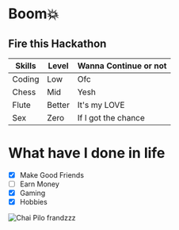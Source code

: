 # Boom💥
## Fire this Hackathon

| Skills | Level | Wanna Continue or not |
| ------- | ------ | ----- |
| Coding | Low | Ofc |
| Chess | Mid | Yesh |
| Flute | Better | It's my LOVE |
| Sex | Zero | If I got the chance |

# What have I done in life
- [x] Make Good Friends
- [ ] Earn Money
- [x] Gaming
- [x] Hobbies 

![Chai Pilo frandzzz](https://budleaf.com/wp-content/uploads/2023/08/Adrak-masala-chai-scaled.jpeg/400/600)
